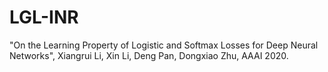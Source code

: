 # LGL-INR
"On the Learning Property of Logistic and Softmax Losses for Deep Neural Networks", Xiangrui Li, Xin Li, Deng Pan, Dongxiao Zhu, AAAI 2020.

